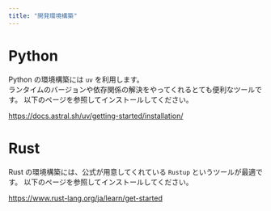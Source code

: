 ```yaml
---
title: "開発環境構築"
---
```


# Python

Python の環境構築には `uv` を利用します。  
ランタイムのバージョンや依存関係の解決をやってくれるとても便利なツールです。
以下のページを参照してインストールしてください。

https://docs.astral.sh/uv/getting-started/installation/

# Rust

Rust の環境構築には、公式が用意してくれている `Rustup` というツールが最適です。
以下のページを参照してインストールしてください。

https://www.rust-lang.org/ja/learn/get-started
